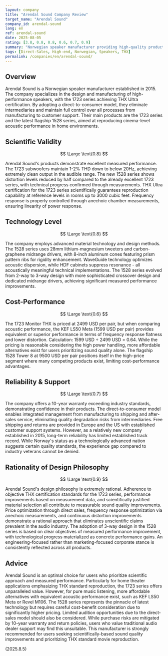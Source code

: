 ```yaml
---
layout: company
title: "Arendal Sound Company Review"
target_name: "Arendal Sound"
company_id: arendal-sound
lang: en
ref: arendal-sound
date: 2025-08-05
rating: [3.8, 0.8, 0.8, 0.6, 0.7, 0.9]
summary: "Norwegian speaker manufacturer providing high-quality products through scientific approach and direct-to-consumer model."
tags: [Direct-Sales, High-end, Norwegian, Speakers, THX]
permalink: /companies/en/arendal-sound/
---
```

## Overview

Arendal Sound is a Norwegian speaker manufacturer established in 2015. The company specializes in the design and manufacturing of high-performance speakers, with the 1723 series achieving THX Ultra certification. By adopting a direct-to-consumer model, they eliminate intermediaries and maintain full control over all processes from manufacturing to customer support. Their main products are the 1723 series and the latest flagship 1528 series, aimed at reproducing cinema-level acoustic performance in home environments.

## Scientific Validity

$$ \Large \text{0.8} $$

Arendal Sound's products demonstrate excellent measured performance. The 1723 subwoofers maintain 1-2% THD down to below 20Hz, achieving extremely clean output in the audible range. The new 1528 series shows distortion levels reduced by half compared to the already excellent 1723 series, with technical progress confirmed through measurements. THX Ultra certification for the 1723 series scientifically guarantees reproduction capability at reference levels in rooms up to 3000 cubic feet. Frequency response is properly controlled through anechoic chamber measurements, ensuring linearity of power response.

## Technology Level

$$ \Large \text{0.8} $$

The company employs advanced material technology and design methods. The 1528 series uses 28mm lithium-magnesium tweeters and carbon-graphene midrange drivers, with 8-inch aluminum cones featuring prism pattern ribs for rigidity enhancement. WaveGuide technology optimizes acoustic dispersion, while HDF cabinets suppress resonance - all acoustically meaningful technical implementations. The 1528 series evolved from 2-way to 3-way design with more sophisticated crossover design and dedicated midrange drivers, achieving significant measured performance improvements.

## Cost-Performance

$$ \Large \text{0.6} $$

The 1723 Monitor THX is priced at 2499 USD per pair, but when comparing acoustic performance, the KEF LS50 Meta (1599 USD per pair) provides equivalent or superior performance in terms of frequency response flatness and lower distortion. Calculation: 1599 USD ÷ 2499 USD = 0.64. While the pricing is reasonable considering the high power handling, more affordable alternatives exist for users prioritizing sound quality alone. The flagship 1528 Tower 8 at 9500 USD per pair positions itself in the high-price segment where many competing products exist, limiting cost-performance advantages.

## Reliability & Support

$$ \Large \text{0.7} $$

The company offers a 10-year warranty exceeding industry standards, demonstrating confidence in their products. The direct-to-consumer model enables integrated management from manufacturing to shipping and after-sales service, eliminating quality degradation risks from intermediaries. Free shipping and returns are provided in Europe and the US with established customer support systems. However, as a relatively new company established in 2015, long-term reliability has limited established track record. While Norway's status as a technologically advanced nation suggests certain quality standards, the experience gap compared to industry veterans cannot be denied.

## Rationality of Design Philosophy

$$ \Large \text{0.9} $$

Arendal Sound's design philosophy is extremely rational. Adherence to objective THX certification standards for the 1723 series, performance improvements based on measurement data, and scientifically justified material selection all contribute to measurable sound quality improvements. Price optimization through direct sales, frequency response optimization via anechoic measurements, and continuous distortion improvements demonstrate a rational approach that eliminates unscientific claims prevalent in the audio industry. The adoption of 3-way design in the 1528 series is based on clear objectives of measured performance improvement, with technological progress materialized as concrete performance gains. An engineering-focused rather than marketing-focused corporate stance is consistently reflected across all products.

## Advice

Arendal Sound is an optimal choice for users who prioritize scientific approach and measured performance. Particularly for home theater applications emphasizing THX standard reproduction, the 1723 series offers unparalleled value. However, for pure music listening, more affordable alternatives with equivalent acoustic performance exist, such as KEF LS50 Meta or Revel M106. The 1528 series represents the pinnacle of latest technology but requires careful cost-benefit consideration due to significantly higher pricing. Limited audition opportunities due to the direct-sales model should also be considered. While purchase risks are mitigated by 10-year warranty and return policies, users who value traditional audio dealer support may find this unsuitable. This manufacturer is strongly recommended for users seeking scientifically-based sound quality improvements and prioritizing THX standard movie reproduction.

(2025.8.5)

